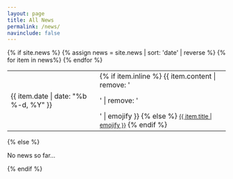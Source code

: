 ```yaml
---
layout: page
title: All News
permalink: /news/
navinclude: false
---
```

<div class="allnews";style="text-align: justify,width:180px">
  {% if site.news %}
    <table>
    {% assign news = site.news | sort: 'date' | reverse %}
    {% for item in news%}
      <tr>
        <td class="date">{{ item.date | date: "%b %-d, %Y" }}</td>
        <td class="announcement">
          {% if item.inline %}
            {{ item.content | remove: '<p>' | remove: '</p>' | emojify }}
          {% else %}
            <a class="news-title" href="{{ item.url | prepend: site.baseurl }}"><small>{{ item.title | emojify }}</small></a>
          {% endif %}
        </td>
      </tr>
    {% endfor %}
    </table>
  {% else %}
    <p>No news so far...</p>
  {% endif %}
</div>
